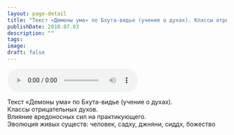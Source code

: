 ```yaml
---
layout: page-detail
title: "Текст «Демоны ума» по Бхута-видье (учение о духах). Классы отрицательных духов"
publishDate: 2010.07.03
description: ""
tags:
image:
draft: false
---
```


<audio title="2010.07.03 - Текст «Демоны ума» по Бхута-видье (учение о духах). Классы отрицательных духов.mp3" src="/upload/iblock/4d1/4d1a646b37f51dff7b719cfcfbc3e4df.mp3" controls=""></audio>

 Текст «Демоны ума» по Бхута-видье (учение о духах).   
 Классы отрицательных духов.  
 Влияние вредоносных сил на практикующего.  
 Эволюция живых существ: человек, садху, джняни, сиддх, божество   

  
